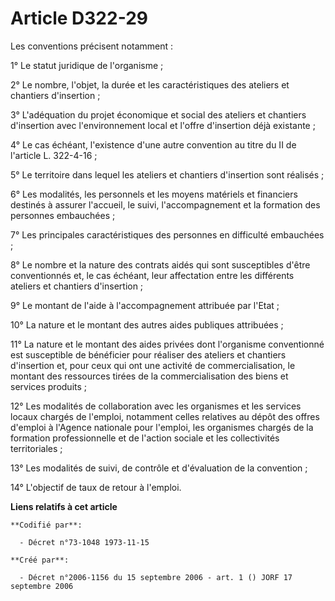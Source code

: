# Article D322-29

Les conventions précisent notamment :

1° Le statut juridique de l'organisme ;

2° Le nombre, l'objet, la durée et les caractéristiques des ateliers et chantiers d'insertion ;

3° L'adéquation du projet économique et social des ateliers et chantiers d'insertion avec l'environnement local et l'offre
d'insertion déjà existante ;

4° Le cas échéant, l'existence d'une autre convention au titre du II de l'article L. 322-4-16 ;

5° Le territoire dans lequel les ateliers et chantiers d'insertion sont réalisés ;

6° Les modalités, les personnels et les moyens matériels et financiers destinés à assurer l'accueil, le suivi,
l'accompagnement et la formation des personnes embauchées ;

7° Les principales caractéristiques des personnes en difficulté embauchées ;

8° Le nombre et la nature des contrats aidés qui sont susceptibles d'être conventionnés et, le cas échéant, leur affectation
entre les différents ateliers et chantiers d'insertion ;

9°  Le montant de l'aide à l'accompagnement attribuée par l'Etat ;

10° La nature et le montant des autres aides publiques attribuées ;

11° La nature et le montant des aides privées dont l'organisme conventionné est susceptible de bénéficier pour réaliser des
ateliers et chantiers d'insertion et, pour ceux qui ont une activité de commercialisation, le montant des ressources tirées
de la commercialisation des biens et services produits ;

12° Les modalités de collaboration avec les organismes et les services locaux chargés de l'emploi, notamment celles relatives
au dépôt des offres d'emploi à l'Agence nationale pour l'emploi, les organismes chargés de la formation professionnelle et de
l'action sociale et les collectivités territoriales ;

13° Les modalités de suivi, de contrôle et d'évaluation de la convention ;

14° L'objectif de taux de retour à l'emploi.

**Liens relatifs à cet article**

	**Codifié par**:

	  - Décret n°73-1048 1973-11-15

	**Créé par**:

	  - Décret n°2006-1156 du 15 septembre 2006 - art. 1 () JORF 17 septembre 2006
